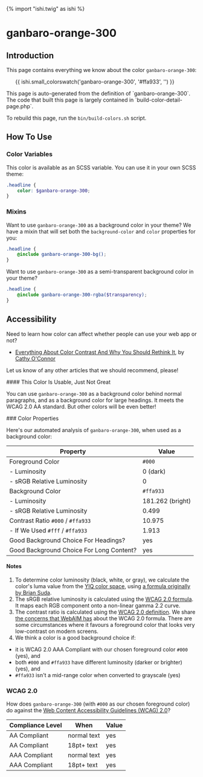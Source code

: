 {% import "ishi.twig" as ishi %}
# ganbaro-orange-300

## Introduction

This page contains everything we know about the color `ganbaro-orange-300`:

<div class="grid">
    <div class="cell">
        <div class="swatch">
            <ul>
                {{ ishi.small_colorswatch('ganbaro-orange-300', '#ffa933', '') }}
            </ul>
        </div>
    </div>
</div>

<div class="callout attention" markdown="1">
This page is auto-generated from the definition of `ganbaro-orange-300`. The code that built this page is largely contained in `build-color-detail-page.php`.

To rebuild this page, run the `bin/build-colors.sh` script.
</div>

## How To Use

### Color Variables

This color is available as an SCSS variable. You can use it in your own SCSS theme:

```scss
.headline {
    color: $ganbaro-orange-300;
}
```

### Mixins

Want to use `ganbaro-orange-300` as a background color in your theme? We have a mixin that will set both the `background-color` and `color` properties for you:

```scss
.headline {
    @include ganbaro-orange-300-bg();
}
```

Want to use `ganbaro-orange-300` as a semi-transparent background color in your theme?

```scss
.headline {
    @include ganbaro-orange-300-rgba($transparency);
}
```

## Accessibility

Need to learn how color can affect whether people can use your web app or not?

* [Everything About Color Contrast And Why You Should Rethink It](https://www.smashingmagazine.com/2014/10/color-contrast-tips-and-tools-for-accessibility/), by [Cathy O'Connor](http://www.twitter.com/cagocon)

Let us know of any other articles that we should recommend, please!
<div class="callout warning" markdown="1">
#### This Color Is Usable, Just Not Great

You can use `ganbaro-orange-300` as a background color behind normal paragraphs, and as a background color for large headings. It meets the WCAG 2.0 AA standard. But other colors will be even better!
</div>
### Color Properties

Here's our automated analysis of `ganbaro-orange-300`, when used as a background color:

Property | Value
---------|------
Foreground Color | `#000`
- Luminosity | 0 (dark)
- sRGB Relative Luminosity | 0
Background Color | `#ffa933`
- Luminosity | 181.262 (bright)
- sRGB Relative Luminosity | 0.499
Contrast Ratio `#000` / `#ffa933` | 10.975
- If We Used `#fff` / `#ffa933` | 1.913
Good Background Choice For Headings? | yes
Good Background Choice For Long Content? | yes

#### Notes

1. To determine color luminosity (black, white, or gray), we calculate the color's luma value from the [YIQ color space](https://en.wikipedia.org/wiki/YIQ), using [a formula originally by Brian Suda](https://24ways.org/2010/calculating-color-contrast/).
1. The sRGB relative luminosity is calculated using the [WCAG 2.0 formula](https://www.w3.org/TR/WCAG20/#relativeluminancedef). It maps each RGB component onto a non-linear gamma 2.2 curve.
1. The contrast ratio is calculated using the [WCAG 2.0 definition](https://www.w3.org/TR/2008/REC-WCAG20-20081211/#contrast-ratiodef). We share [the concerns that WebAIM has](http://webaim.org/blog/wcag-2-1-feedback/) about the WCAG 2.0 formula. There are some circumstances where it favours a foreground color that looks very low-contrast on modern screens.
1. We think a color is a good background choice if:
  - it is WCAG 2.0 AAA Compliant with our chosen foreground color `#000` (yes), and
  - both `#000` and `#ffa933` have different luminosity (darker or brighter) (yes), and
  - `#ffa933` isn't a mid-range color when converted to grayscale (yes)

### WCAG 2.0

How does `ganbaro-orange-300` (with `#000` as our chosen foreground color) do against the [Web Content Accessibility Guidelines (WCAG) 2.0](https://www.w3.org/TR/WCAG20/)?

Compliance Level | When | Value
-----------------|------|------
AA Compliant | normal text | yes
AA Compliant | 18pt+ text | yes
AAA Compliant | normal text | yes
AAA Compliant | 18pt+ text | yes